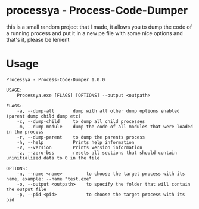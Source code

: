 # processya - Process-Code-Dumper
   this is a small random project that I made, it allows you to dump the code of a running process and put it in a new pe file with some nice options and that's it, please be lenient
  
# Usage
```
Processya - Process-Code-Dumper 1.0.0

USAGE:
    Processya.exe [FLAGS] [OPTIONS] --output <outpath>

FLAGS:
    -a, --dump-all       dump with all other dump options enabled (parent dump child dump etc)
    -c, --dump-child     to dump all child processes
    -m, --dump-module    dump the code of all modules that were loaded in the process
    -r, --dump-parent    to dump the parents process
    -h, --help           Prints help information
    -V, --version        Prints version information
    -z, --zero-bss       resets all sections that should contain uninitialized data to 0 in the file

OPTIONS:
    -n, --name <name>         to choose the target process with its name, example: --name "test.exe"
    -o, --output <outpath>    to specify the folder that will contain the output file
    -p, --pid <pid>           to choose the target process with its pid
```

